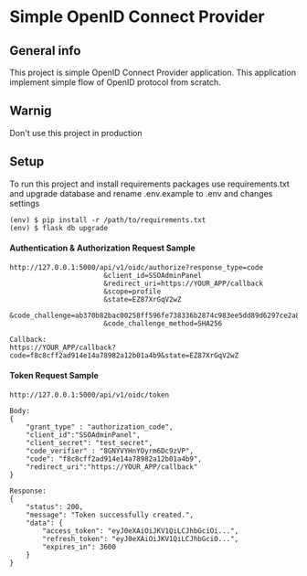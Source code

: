 # Simple OpenID Connect Provider

## General info
This project is simple OpenID Connect Provider application.
This application implement simple flow of OpenID protocol from scratch.

## Warnig
Don't use this project in production

## Setup
To run this project and install requirements packages use requirements.txt and upgrade database
and rename .env.example to .env and changes settings
```
(env) $ pip install -r /path/to/requirements.txt
(env) $ flask db upgrade
```

#### Authentication & Authorization Request Sample
```
http://127.0.0.1:5000/api/v1/oidc/authorize?response_type=code
                       &client_id=SSOAdminPanel
                       &redirect_uri=https://YOUR_APP/callback
                       &scope=profile
                       &state=EZ87XrGqV2wZ
                       &code_challenge=ab370b82bac00258ff596fe738336b2874c983ee5dd89d6297ce2a8e359e1b9e
                       &code_challenge_method=SHA256

Callback:
https://YOUR_APP/callback?code=f8c8cff2ad914e14a78982a12b01a4b9&state=EZ87XrGqV2wZ
```                    
#### Token Request Sample
```
http://127.0.0.1:5000/api/v1/oidc/token

Body:
{
    "grant_type" : "authorization_code",
    "client_id":"SSOAdminPanel",
    "client_secret": "test_secret",
    "code_verifier" : "8GNYVYHnYOyrm6Dc9zVP",
    "code": "f8c8cff2ad914e14a78982a12b01a4b9",
    "redirect_uri":"https://YOUR_APP/callback"
}

Response:
{
    "status": 200,
    "message": "Token successfully created.",
    "data": {
        "access_token": "eyJ0eXAiOiJKV1QiLCJhbGciOi...",
        "refresh_token": "eyJ0eXAiOiJKV1QiLCJhbGciO...",
        "expires_in": 3600
    }
}
```
